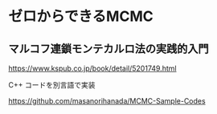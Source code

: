 # ゼロからできるMCMC 
## マルコフ連鎖モンテカルロ法の実践的入門

<https://www.kspub.co.jp/book/detail/5201749.html>

C++ コードを別言語で実装

<https://github.com/masanorihanada/MCMC-Sample-Codes>


